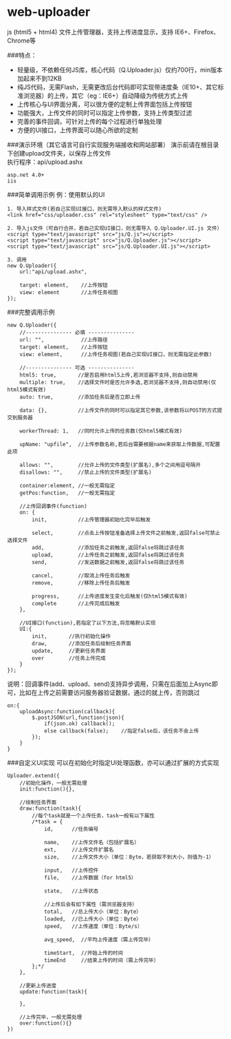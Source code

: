 web-uploader
============

js (html5 + html4) 文件上传管理器，支持上传进度显示，支持 IE6+、Firefox、Chrome等

###特点：
<ul>
	<li>轻量级，不依赖任何JS库，核心代码（Q.Uploader.js）仅约700行，min版本加起来不到12KB</li>
	<li>纯JS代码，无需Flash，无需更改后台代码即可实现带进度条（IE10+、其它标准浏览器）的上传，其它（eg：IE6+）自动降级为传统方式上传</li>
	<li>上传核心与UI界面分离，可以很方便的定制上传界面包括上传按钮</li>
	<li>功能强大，上传文件的同时可以指定上传参数，支持上传类型过滤</li>
	<li>完善的事件回调，可针对上传的每个过程进行单独处理</li>
	<li>方便的UI接口，上传界面可以随心所欲的定制</li>
</ul>

###演示环境（其它语言可自行实现服务端接收和网站部署）
演示前请在根目录下创建upload文件夹，以保存上传文件<br>
执行程序：api/upload.ashx
```
asp.net 4.0+
iis
```

###简单调用示例
例：使用默认的UI
```
1. 导入样式文件(若自己实现UI接口，则无需导入默认的样式文件)
<link href="css/uploader.css" rel="stylesheet" type="text/css" />

2. 导入js文件（可自行合并，若自己实现UI接口，则无需导入 Q.Uploader.UI.js 文件）
<script type="text/javascript" src="js/Q.js"></script>
<script type="text/javascript" src="js/Q.Uploader.js"></script>
<script type="text/javascript" src="js/Q.Uploader.UI.js"></script>

3. 调用
new Q.Uploader({
	url:"api/upload.ashx",

	target: element,    //上传按钮
	view: element       //上传任务视图
});
```

###完整调用示例
```
new Q.Uploader({
	//--------------- 必填 ---------------
	url: "",            //上传路径
	target: element,    //上传按钮
	view: element,      //上传任务视图(若自己实现UI接口，则无需指定此参数)

	//--------------- 可选 ---------------
	html5: true,       //是否启用html5上传,若浏览器不支持,则自动禁用
	multiple: true,    //选择文件时是否允许多选,若浏览器不支持,则自动禁用(仅html5模式有效)
	auto: true,        //添加任务后是否立即上传

	data: {},          //上传文件的同时可以指定其它参数,该参数将以POST的方式提交到服务器

	workerThread: 1,   //同时允许上传的任务数(仅html5模式有效)

	upName: "upfile",  //上传参数名称,若后台需要根据name来获取上传数据,可配置此项

	allows: "",        //允许上传的文件类型(扩展名),多个之间用逗号隔开
	disallows: "",     //禁止上传的文件类型(扩展名)

	container:element, //一般无需指定
	getPos:function,   //一般无需指定

	//上传回调事件(function)
	on: {
		init,          //上传管理器初始化完毕后触发
    
		select,        //点击上传按钮准备选择上传文件之前触发,返回false可禁止选择文件
		add,           //添加任务之前触发,返回false将跳过该任务
		upload,        //上传任务之前触发,返回false将跳过该任务
		send,          //发送数据之前触发,返回false将跳过该任务
    
		cancel,        //取消上传任务后触发
		remove,        //移除上传任务后触发
    
		progress,      //上传进度发生变化后触发(仅html5模式有效)
		complete       //上传完成后触发
	},

	//UI接口(function),若指定了以下方法,将忽略默认实现
	UI:{
		init,       //执行初始化操作
		draw,       //添加任务后绘制任务界面
		update,     //更新任务界面  
		over        //任务上传完成
	}
});
```

说明：回调事件(add、upload、send)支持异步调用，只需在后面加上Async即可，比如在上传之前需要访问服务器验证数据，通过的就上传，否则跳过
```
on:{
	uploadAsync:function(callback){
		$.postJSON(url,function(json){
			if(json.ok) callback();
			else callback(false);    //指定false后，该任务不会上传
		});
	}
}
```

###自定义UI实现
可以在初始化时指定UI处理函数，亦可以通过扩展的方式实现
```
Uploader.extend({
	//初始化操作，一般无需处理
	init:function(){},

	//绘制任务界面
	draw:function(task){
		//每个task就是一个上传任务，task一般有以下属性
		/*task = {
            id,      //任务编号

            name,    //上传文件名（包括扩展名）
            ext,     //上传文件扩展名
            size,    //上传文件大小（单位：Byte，若获取不到大小，则值为-1）

            input,   //上传控件
            file,    //上传数据（for html5）

            state,   //上传状态

			//上传后会有如下属性（需浏览器支持）
			total,   //总上传大小（单位：Byte）
			loaded,  //已上传大小（单位：Byte）
			speed,   //上传速度（单位：Byte/s）

			avg_speed,  //平均上传速度（需上传完毕）

			timeStart,  //开始上传的时间
			timeEnd     //结束上传的时间（需上传完毕）
        };*/
	},

	//更新上传进度
	update:function(task){
		
	},

	//上传完毕，一般无需处理
	over:function(){}
})
```